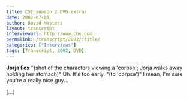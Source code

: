 ```yaml
---
title: CSI season 2 DVD extras
date: 2002-07-01
author: David Masters
layout: transcript
interviewurl: http://www.cbs.com
permalink: /transcript/2002/:title/
categories: ["Interviews"]
tags: [Transcript, 2002, DVD]
---
```


**Jorja Fox** "(shot of the characters viewing a 'corpse'; Jorja walks away holding her stomach)" Uh. It's too early. "(to 'corpse')" I mean, I'm sure you're a really nice guy...

[...]

